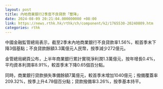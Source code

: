 ```yaml
---
layout: post
title: 內地商業銀行2季度不良貸款「雙降」
date: 2024-08-09 20:21:04.000000000 +08:00
link: https://news.rthk.hk/rthk/ch/component/k2/1765530-20240809.htm
categories: rthk
---
```


中國金融監管總局表示，截至2季末內地商業銀行不良貸款率1.56%，較首季末下降3個基點；不良貸款餘額3.3萬億元人民幣，按季減少272億元。

金管總局網頁公布，上半年商業銀行累計實現淨利潤1.3萬億元，按年增長0.4%，平均資本利潤率8.91%，較首季末下降0.65個百分點。

同時，商業銀行貸款損失準備餘額7萬億元，較首季末增加1040億元；撥備覆蓋率209.32%，按季上升4.78個百分點；貸款撥備率3.26%，按季基本持平。
